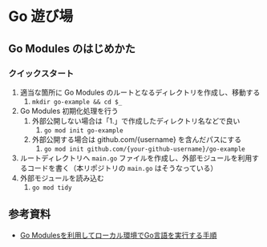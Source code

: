 # Go 遊び場
## Go Modules のはじめかた

### クイックスタート

1. 適当な箇所に Go Modules のルートとなるディレクトリを作成し、移動する
   1. `mkdir go-example && cd $_`
2. Go Modules 初期化処理を行う
   1. 外部公開しない場合は「1.」で作成したディレクトリ名などで良い
      1. `go mod init go-example`
   2. 外部公開する場合は github.com/{username} を含んだパスにする
      1. `go mod init github.com/{your-github-username}/go-example`
3. ルートディレクトリへ `main.go` ファイルを作成し、外部モジュールを利用するコードを書く（本リポジトリの `main.go` はそうなっている）
4. 外部モジュールを読み込む
   1. `go mod tidy`

## 参考資料
* [Go Modulesを利用してローカル環境でGo言語を実行する手順](https://nishinatoshiharu.com/go-modules-overview/)
